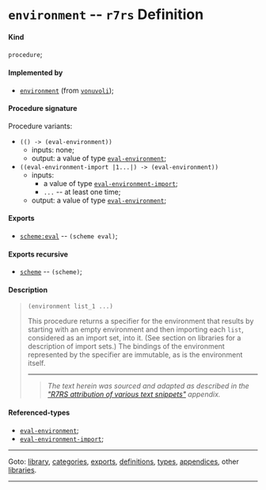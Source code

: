 

<a id='definition__r7rs__environment'></a>

# `environment` -- `r7rs` Definition


<a id='definition__r7rs__environment__kind'></a>

#### Kind

`procedure`;


<a id='definition__r7rs__environment__implemented-by'></a>

#### Implemented by

 * [`environment`](../../vonuvoli/definitions/environment.md#definition__vonuvoli__environment) (from [`vonuvoli`](../../vonuvoli/_index.md#library__vonuvoli));


<a id='definition__r7rs__environment__procedure-signature'></a>

#### Procedure signature

Procedure variants:
 * `(() -> (eval-environment))`
   * inputs: none;
   * output: a value of type [`eval-environment`](../../r7rs/types/eval-environment.md#type__r7rs__eval-environment);
 * `((eval-environment-import |1...|) -> (eval-environment))`
   * inputs:
     * a value of type [`eval-environment-import`](../../r7rs/types/eval-environment-import.md#type__r7rs__eval-environment-import);
     * `...` -- at least one time;
   * output: a value of type [`eval-environment`](../../r7rs/types/eval-environment.md#type__r7rs__eval-environment);


<a id='definition__r7rs__environment__exports'></a>

#### Exports

 * [`scheme:eval`](../../r7rs/exports/scheme_3a_eval.md#export__r7rs__scheme_3a_eval) -- `(scheme eval)`;


<a id='definition__r7rs__environment__exports-recursive'></a>

#### Exports recursive

 * [`scheme`](../../r7rs/exports/scheme.md#export__r7rs__scheme) -- `(scheme)`;


<a id='definition__r7rs__environment__description'></a>

#### Description

> ````
> (environment list_1 ...)
> ````
> 
> 
> This procedure returns a specifier for the environment that results by
> starting with an empty environment and then importing each `list`,
> considered as an import set, into it.  (See section on libraries for
> a description of import sets.)  The bindings of the environment
> represented by the specifier are immutable, as is the environment itself.
> 
> 
> ----
> > *The text herein was sourced and adapted as described in the ["R7RS attribution of various text snippets"](../../r7rs/appendices/attribution.md#appendix__r7rs__attribution) appendix.*


<a id='definition__r7rs__environment__referenced-types'></a>

#### Referenced-types

 * [`eval-environment`](../../r7rs/types/eval-environment.md#type__r7rs__eval-environment);
 * [`eval-environment-import`](../../r7rs/types/eval-environment-import.md#type__r7rs__eval-environment-import);

----

Goto: [library](../../r7rs/_index.md#library__r7rs), [categories](../../r7rs/categories/_index.md#toc__r7rs__categories), [exports](../../r7rs/exports/_index.md#toc__r7rs__exports), [definitions](../../r7rs/definitions/_index.md#toc__r7rs__definitions), [types](../../r7rs/types/_index.md#toc__r7rs__types), [appendices](../../r7rs/appendices/_index.md#toc__r7rs__appendices), other [libraries](../../_libraries.md#toc__libraries).

----

